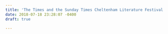 ```yaml
---
title: 'The Times and the Sunday Times Cheltenham Literature Festival '
date: 2018-07-18 23:28:07 -0400
draft: true

---
```

